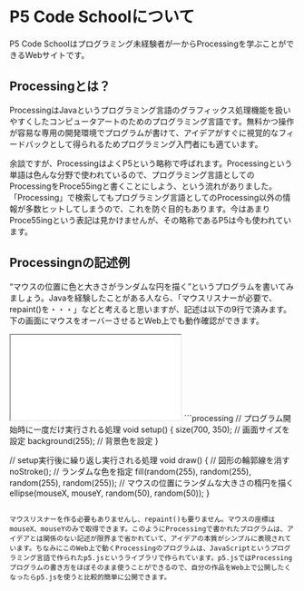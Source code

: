 # P5 Code Schoolについて

P5 Code Schoolはプログラミング未経験者が一からProcessingを学ぶことができるWebサイトです。

## Processingとは？

ProcessingはJavaというプログラミング言語のグラフィックス処理機能を扱いやすくしたコンピュータアートのためのプログラミング言語です。無料かつ操作が容易な専用の開発環境でプログラムが書けて、アイデアがすぐに視覚的なフィードバックとして得られるためプログラミング入門者にも適ています。

余談ですが、ProcessingはよくP5という略称で呼ばれます。Processingという単語は色んな分野で使われているので、プログラミング言語としてのProcessingをProce55ingと書くことにしよう、という流れがありました。「Processing」で検索してもプログラミング言語としてのProcessing以外の情報が多数ヒットしてしまうので、これを防ぐ目的もあります。今はあまりProce55ingという表記は見かけませんが、その略称であるP5は今も使われています。

## Processingnの記述例

“マウスの位置に色と大きさがランダムな円を描く”というプログラムを書いてみましょう。Javaを経験したことがある人なら、「マウスリスナーが必要で、repaint()を・・・」などと考えると思いますが、記述は以下の9行で済みます。下の画面にマウスをオーバーさせるとWeb上でも動作確認ができます。

<iframe src="/samples/tutorial/AboutP5/sketch01.html" class="sample-sketch"></iframe>
```processing
// プログラム開始時に一度だけ実行される処理
void setup() {
  size(700, 350);  // 画面サイズを設定
  background(255); // 背景色を設定
}

// setup実行後に繰り返し実行される処理
void draw() {
  // 図形の輪郭線を消す
  noStroke();
  // ランダムな色を指定
  fill(random(255), random(255), random(255), random(255));
  // マウスの位置にランダムな大きさの楕円を描く
  ellipse(mouseX, mouseY, random(50), random(50));
}
```

マウスリスナーを作る必要もありませんし、repaint()も要りません。マウスの座標はmouseX、mouseYのみで取得できます。このようにProcessingで書かれたプログラムは、アイデアとは関係のない記述が限界まで省かれていて、アイデアの本質がシンプルに表現されています。ちなみにこのWeb上で動くProcessingのプログラムは、JavaScriptというプログラミング言語で作られたp5.jsというライブラリで作られています。p5.jsではProcessingプログラムの書き方をほぼそのまま使うことができるので、自分の作品をWeb上で公開したくなったらp5.jsを使うと比較的簡単に公開できます。
